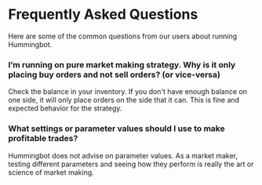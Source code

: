 # Frequently Asked Questions

Here are some of the common questions from our users about running Hummingbot.

### I’m running on pure market making strategy. Why is it only placing buy orders and not sell orders? (or vice-versa)

Check the balance in your inventory. If you don't have enough balance on one side, it will only place orders on the side that it can. This is fine and expected behavior for the strategy.

### What settings or parameter values should I use to make profitable trades?

Hummingbot does not advise on parameter values. As a market maker, testing different parameters and seeing how they perform is really the art or science of market making.
